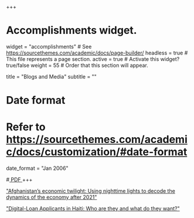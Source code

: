 +++
# Accomplishments widget.
widget = "accomplishments"  # See https://sourcethemes.com/academic/docs/page-builder/
headless = true  # This file represents a page section.
active = true  # Activate this widget? true/false
weight = 55  # Order that this section will appear.

title = "Blogs and Media"
subtitle = ""

# Date format
#   Refer to https://sourcethemes.com/academic/docs/customization/#date-format
date_format = "Jan 2006"



#<a class="btn btn-outline-primary my-1 mr-1 btn-sm" href="" target="_blank" rel="noopener">  PDF </a> 
+++

<html>
<head>
<style>

details > summary::-webkit-details-marker {
  display: none;
}

</style>
</head>
<body>

<div class="row">
</div>

<i class="far fa-file-alt pub-icon" aria-hidden="true"></i>
   <a href="https://blogs.worldbank.org/en/endpovertyinsouthasia/afghanistan-s-economic-twilight--using-nighttime-lights-to-decod"> "Afghanistan’s economic twilight: Using nighttime lights to decode the dynamics of the economy after 2021"</a> </span> </span> 

<i class="far fa-file-alt pub-icon" aria-hidden="true"></i>
   <a href="https://cega.berkeley.edu/article/digital-loan-applicants-in-haiti-who-are-they-and-what-do-they-want/"> "Digital-Loan Applicants in Haiti: Who are they and what do they want?"</a> </span> </span> 
